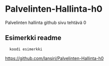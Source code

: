 # Palvelinten-Hallinta-h0

Palvelinten hallinta github sivu tehtävä 0

## Esimerkki readme
```
  koodi esimerkki
```
https://github.com/lansiri/Palvelinten-Hallinta-h0
